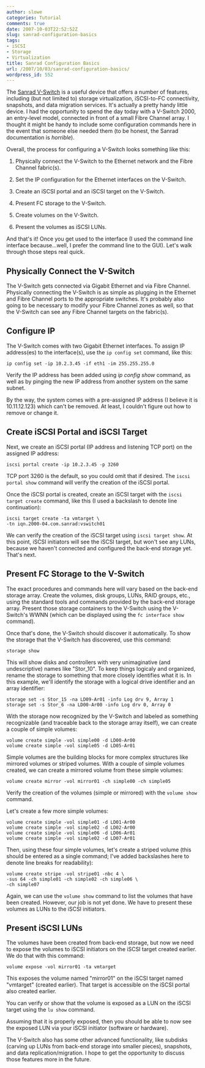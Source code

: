```yaml
---
author: slowe
categories: Tutorial
comments: true
date: 2007-10-03T22:52:52Z
slug: sanrad-configuration-basics
tags:
- iSCSI
- Storage
- Virtualization
title: Sanrad Configuration Basics
url: /2007/10/03/sanrad-configuration-basics/
wordpress_id: 552
---
```


The [Sanrad V-Switch](http://www.sanrad.com/Products/) is a useful device that offers a number of features, including (but not limited to) storage virtualization, iSCSI-to-FC connectivity, snapshots, and data migration services. It's actually a pretty handy little device. I had the opportunity to spend the day today with a V-Switch 2000, an entry-level model, connected in front of a small Fibre Channel array. I thought it might be handy to include some configuration commands here in the event that someone else needed them (to be honest, the Sanrad documentation is _horrible_).

Overall, the process for configuring a V-Switch looks something like this:

1. Physically connect the V-Switch to the Ethernet network and the Fibre Channel fabric(s).

2. Set the IP configuration for the Ethernet interfaces on the V-Switch.

3. Create an iSCSI portal and an iSCSI target on the V-Switch.

4. Present FC storage to the V-Switch.

5. Create volumes on the V-Switch.

6. Present the volumes as iSCSI LUNs.

And that's it! Once you get used to the interface (I used the command line interface because...well, I prefer the command line to the GUI). Let's walk through those steps real quick.

## Physically Connect the V-Switch

The V-Switch gets connected via Gigabit Ethernet and via Fibre Channel. Physically connecting the V-Switch is as simple as plugging in the Ethernet and Fibre Channel ports to the appropriate switches. It's probably also going to be necessary to modify your Fibre Channel zones as well, so that the V-Switch can see any Fibre Channel targets on the fabric(s).

## Configure IP

The V-Switch comes with two Gigabit Ethernet interfaces. To assign IP address(es) to the interface(s), use the `ip config set` command, like this:

```text
ip config set -ip 10.2.3.45 -if eth1 -im 255.255.255.0
```

Verify the IP address has been added using _ip config show_ command, as well as by pinging the new IP address from another system on the same subnet.

By the way, the system comes with a pre-assigned IP address (I believe it is 10.11.12.123) which can't be removed. At least, I couldn't figure out how to remove or change it.

## Create iSCSI Portal and iSCSI Target

Next, we create an iSCSI portal (IP address and listening TCP port) on the assigned IP address:

```text
iscsi portal create -ip 10.2.3.45 -p 3260
```

TCP port 3260 is the default, so you could omit that if desired. The `iscsi portal show` command will verify the creation of the iSCSI portal.

Once the iSCSI portal is created, create an iSCSI target with the `iscsi target create` command, like this (I used a backslash to denote line continuation):

```text
iscsi target create -ta vmtarget \  
-tn iqn.2000-04.com.sanrad:vswitch01
```

We can verify the creation of the iSCSI target using `iscsi target show`. At this point, iSCSI initiators will see the iSCSI target, but won't see any LUNs, because we haven't connected and configured the back-end storage yet. That's next.

## Present FC Storage to the V-Switch

The exact procedures and commands here will vary based on the back-end storage array. Create the volumes, disk groups, LUNs, RAID groups, etc., using the standard tools and commands provided by the back-end storage array. Present those storage containers to the V-Switch using the V-Switch's WWNN (which can be displayed using the `fc interface show` command).

Once that's done, the V-Switch should discover it automatically. To show the storage that the V-Switch has discovered, use this command:

```text
storage show
```

This will show disks and controllers with very unimaginative (and undescriptive) names like "Stor_10". To keep things logicaly and organized, rename the storage to something that more closely identifies what it is. In this example, we'll identify the storage with a logical drive identifier and an array identifier:

```text
storage set -s Stor_15 -na LD09-Ar01 -info Log drv 9, Array 1  
storage set -s Stor_6 -na LD00-Ar00 -info Log drv 0, Array 0
```

With the storage now recognized by the V-Switch and labeled as something recognizable (and traceable back to the storage array itself), we can create a couple of simple volumes:

```text
volume create simple -vol simple00 -d LD00-Ar00  
volume create simple -vol simple05 -d LD05-Ar01
```

Simple volumes are the building blocks for more complex structures like mirrored volumes or striped volumes. With a couple of simple volumes created, we can create a mirrored volume from these simple volumes:

```text
volume create mirror -vol mirror01 -ch simple00 -ch simple05
```

Verify the creation of the volumes (simple or mirrored) with the `volume show` command.

Let's create a few more simple volumes:

```text
volume create simple -vol simple01 -d LD01-Ar00  
volume create simple -vol simple02 -d LD02-Ar00  
volume create simple -vol simple06 -d LD06-Ar01  
volume create simple -vol simple02 -d LD07-Ar01
```

Then, using these four simple volumes, let's create a striped volume (this should be entered as a single command; I've added backslashes here to denote line breaks for readability):

```text
volume create stripe -vol stripe01 -nbc 4 \  
-sus 64 -ch simple01 -ch simple02 -ch simple06 \  
-ch simple07
```

Again, we can use the `volume show` command to list the volumes that have been created. However, our job is not yet done. We have to present these volumes as LUNs to the iSCSI initiators.

## Present iSCSI LUNs

The volumes have been created from back-end storage, but now we need to expose the volumes to iSCSI initiators on the iSCSI target created earlier. We do that with this command:

```text
volume expose -vol mirror01 -ta vmtarget
```

This exposes the volume named "mirror01" on the iSCSI target named "vmtarget" (created earlier). That target is accessible on the iSCSI portal also created earlier.

You can verify or show that the volume is exposed as a LUN on the iSCSI target using the `lu show` command.

Assuming that it is properly exposed, then you should be able to now see the exposed LUN via your iSCSI initiator (software or hardware).

The V-Switch also has some other advanced functionality, like subdisks (carving up LUNs from back-end storage into smaller pieces), snapshots, and data replication/migration. I hope to get the opportunity to discuss those features more in the future.
